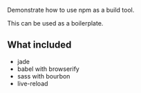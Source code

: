 Demonstrate how to use npm as a build tool.

This can be used as a boilerplate.

## What included
- jade
- babel with browserify
- sass with bourbon
- live-reload

